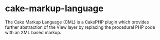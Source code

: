 cake-markup-language
====================

The Cake Markup Language (CML) is a CakePHP plugin which provides further abstraction of the View layer by replacing the procedural PHP code with an XML based markup.
